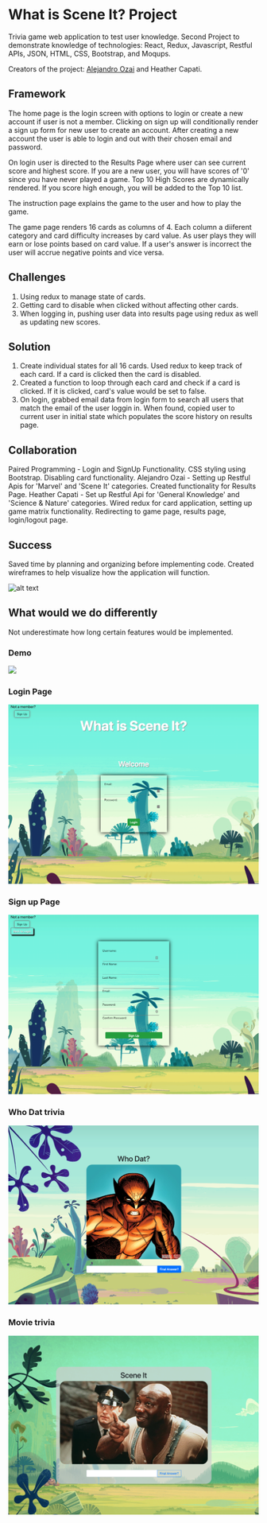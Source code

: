 # What is Scene It? Project

Trivia game web application to test user knowledge. Second Project to demonstrate knowledge of technologies: React, Redux, Javascript, Restful APIs, JSON, HTML, CSS, Bootstrap, and Moqups.

Creators of the project: [Alejandro Ozai](https://github.com/FireLordOzai01) and Heather Capati.

## Framework 

The home page is the login screen with options to login or create a new account if user is not a member. Clicking on sign up will conditionally render a sign up form for new user to create an account. After creating a new account the user is able to login and out with their chosen email and password. 

On login user is directed to the Results Page where user can see current score and highest score. If you are a new user, you will have scores of '0' since you have never played a game. Top 10 High Scores are dynamically rendered. If you score high enough, you will be added to the Top 10 list. 

The instruction page explains the game to the user and how to play the game. 

The game page renders 16 cards as columns of 4. Each column a diiferent category and card difficulty increases by card value. 
As user plays they will earn or lose points based on card value. If a user's answer is incorrect the user will accrue negative points and vice versa. 

## Challenges 

1. Using redux to manage state of cards. 
2. Getting card to disable when clicked without affecting other cards. 
3. When logging in, pushing user data into results page using redux as well as updating new scores.

## Solution

1. Create individual states for all 16 cards. Used redux to keep track of each card. If a card is clicked then the card is disabled. 
2. Created a function to loop through each card and check if a card is clicked. If it is clicked, card's value would be set to false.
3. On login, grabbed email data from login form to search all users that match the email of the user loggin in. When found, copied user to current user in initial state which populates the score history on results page. 

## Collaboration 

Paired Programming - Login and SignUp Functionality. CSS styling using Bootstrap. Disabling card functionality.
Alejandro Ozai - Setting up Restful Apis for 'Marvel' and 'Scene It' categories. Created functionality for Results Page. 
Heather Capati - Set up Restful Api for 'General Knowledge' and 'Science & Nature' categories. Wired redux for card application, setting up game matrix functionality. Redirecting to game page, results page, login/logout page. 

## Success

Saved time by planning and organizing before implementing code. Created wireframes to help visualize how the application will function. 

![alt text](/src/wireframe/siteTree.png)

## What would we do differently 

Not underestimate how long certain features would be implemented. 

### Demo

![](/screenshots/demo.gif)

### Login Page

![alt text](/screenshots/loginScreen.png)

### Sign up Page

![alt text](/screenshots/signUpPage.png)

### Who Dat trivia

![alt text](/screenshots/whoDatPage.png)

### Movie trivia

![alt text](/screenshots/movieQuestionPage.png)
